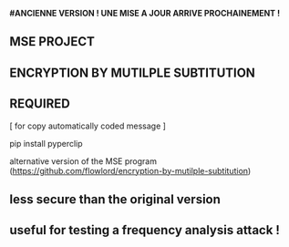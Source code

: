 **#ANCIENNE VERSION ! UNE MISE A JOUR ARRIVE PROCHAINEMENT !**

MSE PROJECT
-------------------------------------

ENCRYPTION BY MUTILPLE SUBTITUTION
---------------------------------------

REQUIRED 
-------------------------------------
[ for copy automatically coded message ]

pip install pyperclip


alternative version of the MSE program (https://github.com/flowlord/encryption-by-mutilple-subtitution)

less secure than the original version
-------------------------------------
useful for testing a frequency analysis attack !
-------------------------------------
